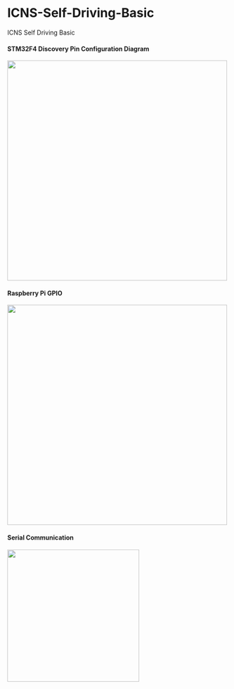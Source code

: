 # ICNS-Self-Driving-Basic
ICNS Self Driving Basic

#### STM32F4 Discovery Pin Configuration Diagram
<img width="500" src="https://user-images.githubusercontent.com/68395698/114296986-1d073080-9ae9-11eb-9f97-52721efda370.png">

#### Raspberry Pi GPIO
<img width="500" src="https://user-images.githubusercontent.com/68395698/114296826-53907b80-9ae8-11eb-877f-69df7e8a230f.png">

#### Serial Communication
<img width="300" src="https://user-images.githubusercontent.com/68395698/114296915-b6821280-9ae8-11eb-85a7-dfe61b219561.png">
